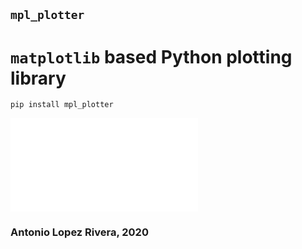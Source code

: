 
## `mpl_plotter`

# `matplotlib` based Python plotting library

`pip install mpl_plotter`

![alt text](_demo/subplot2grid_demo.pdf "Demo plot")

### Antonio Lopez Rivera, 2020
